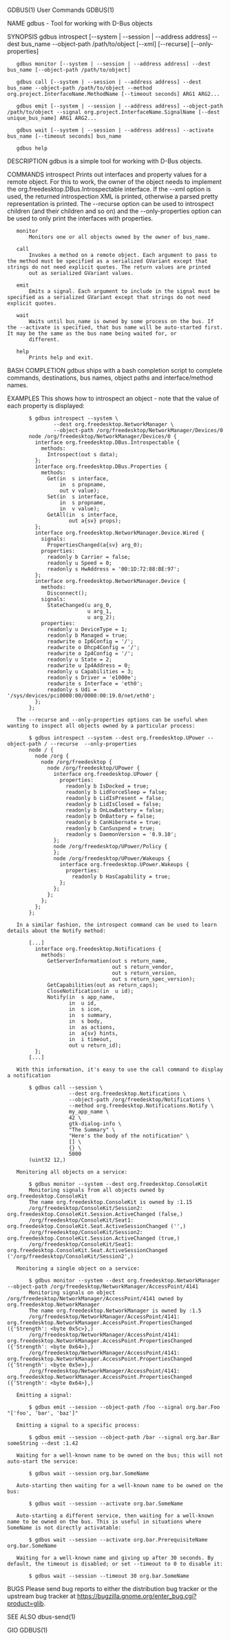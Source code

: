 GDBUS(1)                                                                                        User Commands                                                                                        GDBUS(1)



NAME
       gdbus - Tool for working with D-Bus objects

SYNOPSIS
       gdbus introspect [--system | --session | --address address] --dest bus_name --object-path /path/to/object [--xml] [--recurse] [--only-properties]

       gdbus monitor [--system | --session | --address address] --dest bus_name [--object-path /path/to/object]

       gdbus call [--system | --session | --address address] --dest bus_name --object-path /path/to/object --method org.project.InterfaceName.MethodName [--timeout seconds] ARG1 ARG2...

       gdbus emit [--system | --session | --address address] --object-path /path/to/object --signal org.project.InterfaceName.SignalName [--dest unique_bus_name] ARG1 ARG2...

       gdbus wait [--system | --session | --address address] --activate bus_name [--timeout seconds] bus_name

       gdbus help

DESCRIPTION
       gdbus is a simple tool for working with D-Bus objects.

COMMANDS
       introspect
           Prints out interfaces and property values for a remote object. For this to work, the owner of the object needs to implement the org.freedesktop.DBus.Introspectable interface. If the --xml option
           is used, the returned introspection XML is printed, otherwise a parsed pretty representation is printed. The --recurse option can be used to introspect children (and their children and so on)
           and the --only-properties option can be used to only print the interfaces with properties.

       monitor
           Monitors one or all objects owned by the owner of bus_name.

       call
           Invokes a method on a remote object. Each argument to pass to the method must be specified as a serialized GVariant except that strings do not need explicit quotes. The return values are printed
           out as serialized GVariant values.

       emit
           Emits a signal. Each argument to include in the signal must be specified as a serialized GVariant except that strings do not need explicit quotes.

       wait
           Waits until bus_name is owned by some process on the bus. If the --activate is specified, that bus name will be auto-started first. It may be the same as the bus name being waited for, or
           different.

       help
           Prints help and exit.

BASH COMPLETION
       gdbus ships with a bash completion script to complete commands, destinations, bus names, object paths and interface/method names.

EXAMPLES
         This shows how to introspect an object - note that the value of each
         property is displayed:

           $ gdbus introspect --system \
                   --dest org.freedesktop.NetworkManager \
                   --object-path /org/freedesktop/NetworkManager/Devices/0
           node /org/freedesktop/NetworkManager/Devices/0 {
             interface org.freedesktop.DBus.Introspectable {
               methods:
                 Introspect(out s data);
             };
             interface org.freedesktop.DBus.Properties {
               methods:
                 Get(in  s interface,
                     in  s propname,
                     out v value);
                 Set(in  s interface,
                     in  s propname,
                     in  v value);
                 GetAll(in  s interface,
                        out a{sv} props);
             };
             interface org.freedesktop.NetworkManager.Device.Wired {
               signals:
                 PropertiesChanged(a{sv} arg_0);
               properties:
                 readonly b Carrier = false;
                 readonly u Speed = 0;
                 readonly s HwAddress = '00:1D:72:88:BE:97';
             };
             interface org.freedesktop.NetworkManager.Device {
               methods:
                 Disconnect();
               signals:
                 StateChanged(u arg_0,
                              u arg_1,
                              u arg_2);
               properties:
                 readonly u DeviceType = 1;
                 readonly b Managed = true;
                 readwrite o Ip6Config = '/';
                 readwrite o Dhcp4Config = '/';
                 readwrite o Ip4Config = '/';
                 readonly u State = 2;
                 readwrite u Ip4Address = 0;
                 readonly u Capabilities = 3;
                 readonly s Driver = 'e1000e';
                 readwrite s Interface = 'eth0';
                 readonly s Udi = '/sys/devices/pci0000:00/0000:00:19.0/net/eth0';
             };
           };

       The --recurse and --only-properties options can be useful when wanting to inspect all objects owned by a particular process:

           $ gdbus introspect --system --dest org.freedesktop.UPower --object-path / --recurse  --only-properties
           node / {
             node /org {
               node /org/freedesktop {
                 node /org/freedesktop/UPower {
                   interface org.freedesktop.UPower {
                     properties:
                       readonly b IsDocked = true;
                       readonly b LidForceSleep = false;
                       readonly b LidIsPresent = false;
                       readonly b LidIsClosed = false;
                       readonly b OnLowBattery = false;
                       readonly b OnBattery = false;
                       readonly b CanHibernate = true;
                       readonly b CanSuspend = true;
                       readonly s DaemonVersion = '0.9.10';
                   };
                   node /org/freedesktop/UPower/Policy {
                   };
                   node /org/freedesktop/UPower/Wakeups {
                     interface org.freedesktop.UPower.Wakeups {
                       properties:
                         readonly b HasCapability = true;
                     };
                   };
                 };
               };
             };
           };

       In a similar fashion, the introspect command can be used to learn details about the Notify method:

           [...]
             interface org.freedesktop.Notifications {
               methods:
                 GetServerInformation(out s return_name,
                                      out s return_vendor,
                                      out s return_version,
                                      out s return_spec_version);
                 GetCapabilities(out as return_caps);
                 CloseNotification(in  u id);
                 Notify(in  s app_name,
                        in  u id,
                        in  s icon,
                        in  s summary,
                        in  s body,
                        in  as actions,
                        in  a{sv} hints,
                        in  i timeout,
                        out u return_id);
             };
           [...]

       With this information, it's easy to use the call command to display a notification

           $ gdbus call --session \
                        --dest org.freedesktop.Notifications \
                        --object-path /org/freedesktop/Notifications \
                        --method org.freedesktop.Notifications.Notify \
                        my_app_name \
                        42 \
                        gtk-dialog-info \
                        "The Summary" \
                        "Here's the body of the notification" \
                        [] \
                        {} \
                        5000
           (uint32 12,)

       Monitoring all objects on a service:

           $ gdbus monitor --system --dest org.freedesktop.ConsoleKit
           Monitoring signals from all objects owned by org.freedesktop.ConsoleKit
           The name org.freedesktop.ConsoleKit is owned by :1.15
           /org/freedesktop/ConsoleKit/Session2: org.freedesktop.ConsoleKit.Session.ActiveChanged (false,)
           /org/freedesktop/ConsoleKit/Seat1: org.freedesktop.ConsoleKit.Seat.ActiveSessionChanged ('',)
           /org/freedesktop/ConsoleKit/Session2: org.freedesktop.ConsoleKit.Session.ActiveChanged (true,)
           /org/freedesktop/ConsoleKit/Seat1: org.freedesktop.ConsoleKit.Seat.ActiveSessionChanged ('/org/freedesktop/ConsoleKit/Session2',)

       Monitoring a single object on a service:

           $ gdbus monitor --system --dest org.freedesktop.NetworkManager --object-path /org/freedesktop/NetworkManager/AccessPoint/4141
           Monitoring signals on object /org/freedesktop/NetworkManager/AccessPoint/4141 owned by org.freedesktop.NetworkManager
           The name org.freedesktop.NetworkManager is owned by :1.5
           /org/freedesktop/NetworkManager/AccessPoint/4141: org.freedesktop.NetworkManager.AccessPoint.PropertiesChanged ({'Strength': <byte 0x5c>},)
           /org/freedesktop/NetworkManager/AccessPoint/4141: org.freedesktop.NetworkManager.AccessPoint.PropertiesChanged ({'Strength': <byte 0x64>},)
           /org/freedesktop/NetworkManager/AccessPoint/4141: org.freedesktop.NetworkManager.AccessPoint.PropertiesChanged ({'Strength': <byte 0x5e>},)
           /org/freedesktop/NetworkManager/AccessPoint/4141: org.freedesktop.NetworkManager.AccessPoint.PropertiesChanged ({'Strength': <byte 0x64>},)

       Emitting a signal:

           $ gdbus emit --session --object-path /foo --signal org.bar.Foo "['foo', 'bar', 'baz']"

       Emitting a signal to a specific process:

           $ gdbus emit --session --object-path /bar --signal org.bar.Bar someString --dest :1.42

       Waiting for a well-known name to be owned on the bus; this will not auto-start the service:

           $ gdbus wait --session org.bar.SomeName

       Auto-starting then waiting for a well-known name to be owned on the bus:

           $ gdbus wait --session --activate org.bar.SomeName

       Auto-starting a different service, then waiting for a well-known name to be owned on the bus. This is useful in situations where SomeName is not directly activatable:

           $ gdbus wait --session --activate org.bar.PrerequisiteName org.bar.SomeName

       Waiting for a well-known name and giving up after 30 seconds. By default, the timeout is disabled; or set --timeout to 0 to disable it:

           $ gdbus wait --session --timeout 30 org.bar.SomeName

BUGS
       Please send bug reports to either the distribution bug tracker or the upstream bug tracker at https://bugzilla.gnome.org/enter_bug.cgi?product=glib.

SEE ALSO
       dbus-send(1)



GIO                                                                                                                                                                                                  GDBUS(1)
